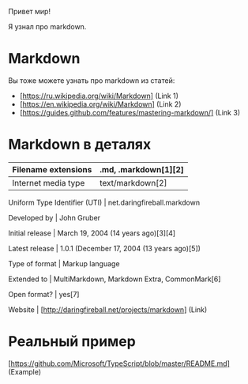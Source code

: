 Привет мир!

Я узнал про markdown.

 

# Markdown #

Вы тоже можете узнать про markdown из статей:

   * [https://ru.wikipedia.org/wiki/Markdown] (Link 1)
   * [https://en.wikipedia.org/wiki/Markdown] (Link 2)
   * [https://guides.github.com/features/mastering-markdown/] (Link 3) 

 

# Markdown в деталях #

Filename extensions           | .md, .markdown[1][2]
------------------------------|----------------------------
Internet media type | text/markdown[2]

Uniform Type Identifier (UTI) | net.daringfireball.markdown

Developed by | John Gruber

Initial release | March 19, 2004 (14 years ago)[3][4]

Latest release | 1.0.1 (December 17, 2004 (13 years ago)[5])

Type of format  | Markup language

Extended to | MultiMarkdown, Markdown Extra, CommonMark[6]

Open format? | yes[7]

Website | [http://daringfireball.net/projects/markdown] (Link)

 

# Реальный пример # 

[https://github.com/Microsoft/TypeScript/blob/master/README.md] (Example) 